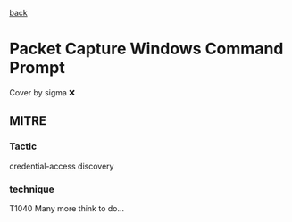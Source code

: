 [back](../index.md)
# Packet Capture Windows Command Prompt
Cover by sigma :x: 
## MITRE
### Tactic
credential-access
discovery
### technique
T1040
Many more think to do...